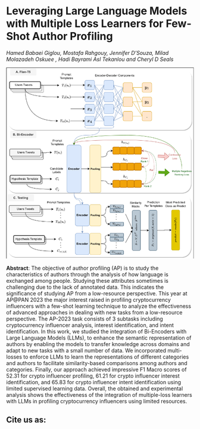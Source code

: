 # Leveraging Large Language Models with Multiple Loss Learners for Few-Shot Author Profiling
*Hamed Babaei Giglou, Mostafa Rahgouy, Jennifer D’Souza, Milad Molazadeh Oskuee , Hadi Bayrami Asl Tekanlou and Cheryl D Seals*

![File](images/main-diagram.png)

**Abstract**: The objective of author profiling (AP) is to study the characteristics of authors through the analysis of how language is exchanged among people. Studying these attributes sometimes is challenging due to the lack of annotated data. This indicates the significance of studying AP from a low-resource perspective. This year at AP@PAN 2023 the major interest raised in profiling cryptocurrency influencers with a few-shot learning technique to analyze the effectiveness of advanced approaches in dealing with new tasks from a low-resource perspective. The AP-2023 task consists of 3 subtasks including cryptocurrency influencer analysis, interest identification, and intent identification.  In this work, we studied the integration of Bi-Encoders with Large Language Models (LLMs), to enhance the semantic representation of authors by enabling the models to transfer knowledge across domains and adapt to new tasks with a small number of data. We incorporated multi-losses to enforce LLMs to learn the representations of different categories and authors to facilitate similarity-based comparisons among authors and categories. Finally, our approach achieved impressive F1 Macro scores of $52.31$ for crypto influencer profiling, $61.21$ for crypto influencer interest identification, and $65.83$ for crypto influencer intent identification using limited supervised learning data.  Overall, the obtained and experimental analysis shows the effectiveness of the integration of multiple-loss learners with LLMs in profiling cryptocurrency influencers using limited resources.


## Cite us as:

```bib


```


